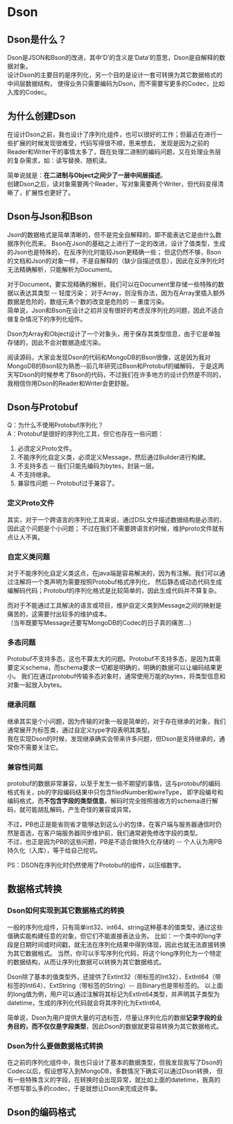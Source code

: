 # Dson

## Dson是什么？

Dson是JSON和Bson的改进，其中‘D’的含义是‘Data’的意思，Dson是自解释的数据对象。  
设计Dson的主要目的是序列化，另一个目的是设计一套可转换为其它数据格式的中间层数据结构，
使得业务只需要编码为Dson，而不需要写更多的Codec，比如入库的Codec。

## 为什么创建Dson

在设计Dson之前，我也设计了序列化组件，也可以很好的工作；但最近在进行一些扩展的时候发现很难受，代码写得很不顺，思来想去，
发现是因为之前的Reader和Writer干的事情太多了，既在处理二进制的编码问题，又在处理业务层的复杂需求，如：读写替换、随机读。

简单说就是：**在二进制与Object之间少了一层中间层描述**。  
创建Dson之后，读对象需要两个Reader，写对象需要两个Writer，但代码变得清晰了，扩展性也更好了。

## Dson与Json和Bson

Json的数据格式是简单清晰的，但不是完全自解释的，即不能表达它是由什么数据序列化而来。
Bson在Json的基础之上进行了一定的改进，设计了值类型，生成的Json也是特殊的，在反序列化时能较Json更精确一些；
但这仍然不够，Bson的文档和Json的对象一样，不是自解释的（缺少自描述信息），因此在反序列化时无法精确解析，只能解析为Document。

对于Document，要实现精确的解析，我们可以在Document里存储一些特殊的数据以表达其类型 -- 轻度污染；
对于Array，则没有办法，因为在Array里插入额外数据是危险的，数组元素个数的改变是危险的 -- 重度污染。  
简单说，Json和Bson在设计之初并没有很好的考虑反序列化的问题，因此不适合做复杂情况下的序列化组件。

Dson为Array和Object设计了一个对象头，用于保存其类型信息，由于它是单独存储的，因此不会对数据造成污染。

阅读源码，大家会发现Dson的代码和MongoDB的Bson很像，这是因为我对MongoDB的Bson较为熟悉--前几年研究过Bson和Protobuf的编解码，
于是这两天写Dson的时候参考了Bson的代码，不过我们在许多地方的设计仍然是不同的，我相信你用Dson的Reader和Writer会更舒服。

## Dson与Protobuf

Q：为什么不使用Protobuf序列化？  
A：Protobuf是很好的序列化工具，但它也存在一些问题：

1. 必须定义Proto文件。
2. 不能序列化自定义类，必须定义Message，然后通过Builder进行构建。
3. 不支持多态 -- 我们只能先编码为bytes，封装一层。
4. 不支持继承。
5. 兼容性问题 -- Protobuf过于兼容了。

### 定义Proto文件

其实，对于一个跨语言的序列化工具来说，通过DSL文件描述数据结构是必须的，因此这个问题是个小问题；
不过在我们不需要跨语言的时候，维护proto文件就有点让人不爽。

### 自定义类问题

对于不能序列化自定义类这点，在java端是容易解决的，因为有注解。我们可以通过注解将一个类声明为需要按照Protobuf格式序列化，
然后静态或动态代码生成编解码代码；Protobuf的序列化格式是比较简单的，因此生成代码并不算复杂。

而对于不能通过工具解决的语言或项目，维护自定义类到Message之间的映射是痛苦的，这需要付出较多的维护成本。  
（当年既要写Message还要写MongoDB的Codec的日子真的痛苦...）

### 多态问题

Protobuf不支持多态，这也不算太大的问题。Protobuf不支持多态，是因为其需要定义schema，而schema要求一切都是明确的，明确的数据可以让编码结果更小。
我们在通过protobuf传输多态对象时，通常使用万能的bytes，将类型信息和对象一起放入bytes。

### 继承问题

继承其实是个小问题，因为传输的对象一般是简单的，对于存在继承的对象，我们通常展开为标签类，通过自定义type字段表明其类型。  
我在实现Dson的时候，发现继承确实会带来许多问题，但Dson是支持继承的，通常你不需要关注它。

### 兼容性问题

protobuf的数据非常兼容，以至于发生一些不期望的事情，这与protobuf的编码格式有关，pb的字段编码结果中只包含filedNumber和wireType，
即字段编号和编码格式，而**不包含字段的类型信息**，解码时完全按照接收方的schema进行解码，就可能胡乱解码，产生奇怪的兼容或异常。

不过，PB也正是能省则省才能够达到这么小的包体，在客户端与服务器通信时仍然是首选，在客户端服务器同步维护前，我们通常避免修改字段的类型。  
不过，也正是因为PB的这些问题，PB是不适合做持久化存储的 -- 个人认为用PB持久化（入库），等于给自己挖坑。

PS：DSON在序列化时仍然使用了Protobuf的组件，以压缩数字。

## 数据格式转换

### Dson如何实现到其它数据格式的转换
一般的序列化组件，只有简单int32、int64、string这种基本的值类型，通过这些值确实能构建任意的对象，但它们不能直接表达业务。
比如：一个类中的long字段是日期时间或时间戳，就无法在序列化结果中得到体现，因此也就无法直接转换为其它数据格式。
当然，你可以手写序列化代码，将这个long序列化为一个特定的数据结构，从而让序列化数据可以转换为其它数据格式。

Dson除了基本的值类型外，还提供了ExtInt32（带标签的Int32）、ExtInt64（带标签的Int64）、ExtString（带标签的String）-- 且Binary也是带标签的。
以上面的long值为例，用户可以通过注解将其标记为ExtInt64类型，并声明其子类型为datetime，生成的序列化代码就会将其序列化为ExtInt64,

简单说，Dson为用户提供大量的可选标签，尽量让序列化后的数据**记录字段的业务目的，而不仅仅是字段类型**，因此Dson的数据就更容易转换为其它数据格式。

### Dson为什么要做数据格式转换

在之前的序列化组件中，我也只设计了基本的数据类型，但我发现我写了Dson的Codec以后，假设想写入到MongoDB，多数情况下确实可以通过Dson转换，
但有一些特殊含义的字段，在转换时会出现异常，就比如上面的datetime，我真的不想写那么多的codec，于是就想让Dson来完成这件事。

## Dson的编码格式
